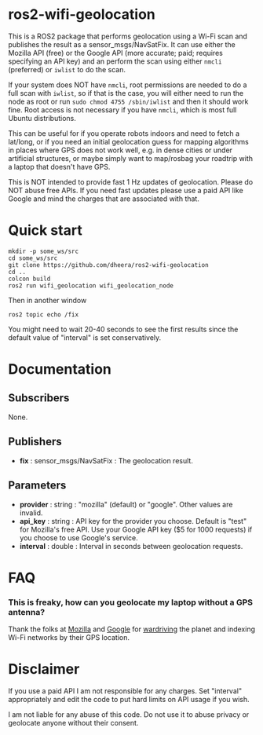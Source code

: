 # ros2-wifi-geolocation

This is a ROS2 package that performs geolocation using a Wi-Fi scan and publishes the result as a sensor_msgs/NavSatFix.
It can use either the Mozilla API (free) or the Google API (more accurate; paid; requires specifying an API key) and an
perform the scan using either `nmcli` (preferred) or `iwlist` to do the scan.

If your system does NOT have `nmcli`, root permissions are needed to do a full scan with `iwlist`, so if that is the case,
you will either need to run the node as root or run `sudo chmod 4755 /sbin/iwlist` and then it should work fine. Root access
is not necessary if you have `nmcli`, which is most full Ubuntu distributions.

This can be useful for if you operate robots indoors and need to fetch a lat/long, or if you need an initial geolocation guess
for mapping algorithms in places where GPS does not work well, e.g. in dense cities or under artificial structures, or maybe
simply want to map/rosbag your roadtrip with a laptop that doesn't have GPS.

This is NOT intended to provide fast 1 Hz updates of geolocation. Please do NOT abuse free APIs. If you need fast updates please
use a paid API like Google and mind the charges that are associated with that.

# Quick start

```
mkdir -p some_ws/src
cd some_ws/src
git clone https://github.com/dheera/ros2-wifi-geolocation
cd ..
colcon build
ros2 run wifi_geolocation wifi_geolocation_node
```

Then in another window
```
ros2 topic echo /fix
```

You might need to wait 20-40 seconds to see the first results since the default value of "interval" is set conservatively.

# Documentation

## Subscribers

None.

## Publishers

- **fix** : sensor_msgs/NavSatFix : The geolocation result.

## Parameters

- **provider** : string : "mozilla" (default) or "google". Other values are invalid.
- **api_key** : string : API key for the provider you choose. Default is "test" for Mozilla's free API. Use your Google API key ($5 for 1000 requests) if you choose to use Google's service.
- **interval** : double : Interval in seconds between geolocation requests.

# FAQ

### This is freaky, how can you geolocate my laptop without a GPS antenna?

Thank the folks at [Mozilla](https://mozilla.org) and [Google](https://google.com) for [wardriving](https://en.wikipedia.org/wiki/Wardriving)
the planet and indexing Wi-Fi networks by their GPS location.

# Disclaimer

If you use a paid API I am not responsible for any charges. Set "interval" appropriately and edit the code to put hard limits on API usage if you wish.

I am not liable for any abuse of this code. Do not use it to abuse privacy or geolocate anyone without their consent.
